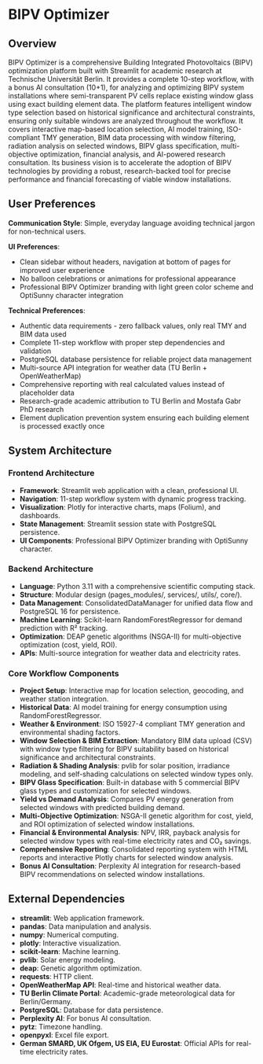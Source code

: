 # BIPV Optimizer

## Overview
BIPV Optimizer is a comprehensive Building Integrated Photovoltaics (BIPV) optimization platform built with Streamlit for academic research at Technische Universität Berlin. It provides a complete 10-step workflow, with a bonus AI consultation (10+1), for analyzing and optimizing BIPV system installations where semi-transparent PV cells replace existing window glass using exact building element data. The platform features intelligent window type selection based on historical significance and architectural constraints, ensuring only suitable windows are analyzed throughout the workflow. It covers interactive map-based location selection, AI model training, ISO-compliant TMY generation, BIM data processing with window filtering, radiation analysis on selected windows, BIPV glass specification, multi-objective optimization, financial analysis, and AI-powered research consultation. Its business vision is to accelerate the adoption of BIPV technologies by providing a robust, research-backed tool for precise performance and financial forecasting of viable window installations.

## User Preferences

**Communication Style**: Simple, everyday language avoiding technical jargon for non-technical users.

**UI Preferences**:
- Clean sidebar without headers, navigation at bottom of pages for improved user experience
- No balloon celebrations or animations for professional appearance
- Professional BIPV Optimizer branding with light green color scheme and OptiSunny character integration

**Technical Preferences**:
- Authentic data requirements - zero fallback values, only real TMY and BIM data used
- Complete 11-step workflow with proper step dependencies and validation
- PostgreSQL database persistence for reliable project data management
- Multi-source API integration for weather data (TU Berlin + OpenWeatherMap)
- Comprehensive reporting with real calculated values instead of placeholder data
- Research-grade academic attribution to TU Berlin and Mostafa Gabr PhD research
- Element duplication prevention system ensuring each building element is processed exactly once

## System Architecture

### Frontend Architecture
- **Framework**: Streamlit web application with a clean, professional UI.
- **Navigation**: 11-step workflow system with dynamic progress tracking.
- **Visualization**: Plotly for interactive charts, maps (Folium), and dashboards.
- **State Management**: Streamlit session state with PostgreSQL persistence.
- **UI Components**: Professional BIPV Optimizer branding with OptiSunny character.

### Backend Architecture
- **Language**: Python 3.11 with a comprehensive scientific computing stack.
- **Structure**: Modular design (pages_modules/, services/, utils/, core/).
- **Data Management**: ConsolidatedDataManager for unified data flow and PostgreSQL 16 for persistence.
- **Machine Learning**: Scikit-learn RandomForestRegressor for demand prediction with R² tracking.
- **Optimization**: DEAP genetic algorithms (NSGA-II) for multi-objective optimization (cost, yield, ROI).
- **APIs**: Multi-source integration for weather data and electricity rates.

### Core Workflow Components
- **Project Setup**: Interactive map for location selection, geocoding, and weather station integration.
- **Historical Data**: AI model training for energy consumption using RandomForestRegressor.
- **Weather & Environment**: ISO 15927-4 compliant TMY generation and environmental shading factors.
- **Window Selection & BIM Extraction**: Mandatory BIM data upload (CSV) with window type filtering for BIPV suitability based on historical significance and architectural constraints.
- **Radiation & Shading Analysis**: pvlib for solar position, irradiance modeling, and self-shading calculations on selected window types only.
- **BIPV Glass Specification**: Built-in database with 5 commercial BIPV glass types and customization for selected windows.
- **Yield vs Demand Analysis**: Compares PV energy generation from selected windows with predicted building demand.
- **Multi-Objective Optimization**: NSGA-II genetic algorithm for cost, yield, and ROI optimization of selected window installations.
- **Financial & Environmental Analysis**: NPV, IRR, payback analysis for selected window types with real-time electricity rates and CO₂ savings.
- **Comprehensive Reporting**: Consolidated reporting system with HTML reports and interactive Plotly charts for selected window analysis.
- **Bonus AI Consultation**: Perplexity AI integration for research-based BIPV recommendations on selected window installations.

## External Dependencies

- **streamlit**: Web application framework.
- **pandas**: Data manipulation and analysis.
- **numpy**: Numerical computing.
- **plotly**: Interactive visualization.
- **scikit-learn**: Machine learning.
- **pvlib**: Solar energy modeling.
- **deap**: Genetic algorithm optimization.
- **requests**: HTTP client.
- **OpenWeatherMap API**: Real-time and historical weather data.
- **TU Berlin Climate Portal**: Academic-grade meteorological data for Berlin/Germany.
- **PostgreSQL**: Database for data persistence.
- **Perplexity AI**: For bonus AI consultation.
- **pytz**: Timezone handling.
- **openpyxl**: Excel file export.
- **German SMARD, UK Ofgem, US EIA, EU Eurostat**: Official APIs for real-time electricity rates.